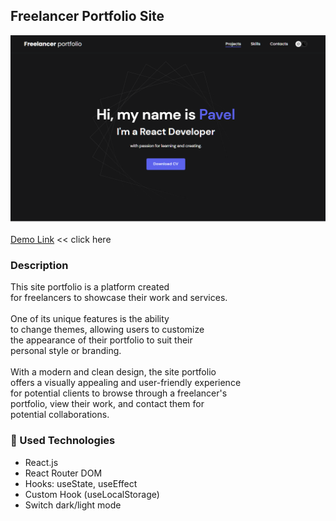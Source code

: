 ## Freelancer Portfolio Site

![Freelancer Site](https://github.com/svmed2050/freelance-project-site/blob/main/git-port.png)

[Demo Link](https://svmed2050.github.io/freelance-project-site) << click here

### Description

This site portfolio is a platform created  
for freelancers to showcase their work and services.  
<br>
One of its unique features is the ability  
to change themes, allowing users to customize  
the appearance of their portfolio to suit their  
personal style or branding.  
<br>
With a modern and clean design, the site portfolio  
offers a visually appealing and user-friendly experience  
for potential clients to browse through a freelancer's  
portfolio, view their work, and contact them for  
potential collaborations.

### :gem: Used Technologies

- React.js
- React Router DOM
- Hooks: useState, useEffect
- Custom Hook (useLocalStorage)
- Switch dark/light mode
